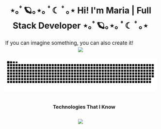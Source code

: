 

<h1 align="center">⋆｡ﾟ🪐｡⋆｡ ﾟ☾ ﾟ｡⋆ Hi! I'm Maria&nbsp;|&nbsp;Full Stack Developer ⋆｡ﾟ🪐｡⋆｡ ﾟ☾ ﾟ｡⋆</h1>

<div align="center">
  <p align="center" style="text-align: justify; margin: 4px; font-size: 17px" >If you can imagine something, you can also create it!</p>
<!--   <img style="height: 250px" src="https://img.freepik.com/free-vector/cute-astronaut-playing-basketball-moon-cartoon-vector-icon-illustration-science-technology-isolated_138676-4549.jpg?w=740&t=st=1705443104~exp=1705443704~hmac=addf9fe5c8b08eca76c1af931a0a2c2f30554d9f42e6389e27b9a34c6dba8aab"> -->
<!--   <img style="height: 250px" src="https://img.freepik.com/free-vector/cute-astronaut-with-cat-floating-space-cartoon-vector-icon-illustration-science-animal-isolated_138676-6916.jpg?w=740&t=st=1705444280~exp=1705444880~hmac=cbc40b8c68ec16bf870972c8a5a7dfd3ea676908bf00efd1a872d7210c405752"> -->
<!--   <img style="height: 250px;" src="https://img.freepik.com/free-vector/cute-astronaut-floating-with-planet-balloon-space-cartoon-vector-icon-illustration-technology-science-icon-concept-isolated-premium-vector-flat-cartoon-style_138676-3850.jpg?t=st=1705444280~exp=1705444880~hmac=147b09d1c612ab8b7ae893d8f852657543bebe6347603007225118bf7b10791a"> -->
  <img style="height: 250px;" src="https://img.freepik.com/free-vector/cute-astronaut-friend-playing-space-cartoon-vector-icon-illustration-science-technology-isolated_138676-8720.jpg?w=740&t=st=1705444614~exp=1705445214~hmac=bfa8244fb9d84cc85af71fc93a96b2cabffee7b11f3503acef28e7614fbaa64c">
</div>
<br>

<!--- snake -->
<div align="center">
  <img  src="https://github.com/1999AZZAR/1999AZZAR/blob/main/resources/img/grid-snake.svg"
       alt="snake" /></a>
</div>

<!--- stats (start) 
<table align="center">
  <tr border="none">
    <td width="50%" align="center">
      <img  align="center"  src="https://github-readme-stats.anuraghazra1.vercel.app/api/top-langs/?username=Belu-11&theme=dark&hide_border=false&no-bg=true&no-frame=true&langs_count=10"/>
    </td>
  </tr>
</table>
-->

<!--h1 without bottom border-->
<div id="user-content-toc">
  <ul align="center">
    <summary><h3 style="display: inline-block">Technologies That I Know</h3></summary>
  </ul>
</div>
<!--tech stack icons-->
<p align="center">
  <a href="https://skillicons.dev">
    <img src="https://skillicons.dev/icons?i=py,js,java,cs,react,redux,threejs,nodejs,tailwind,django,linux,bootstrap,grafana,figma&perline=14" />
  </a>
</p>
